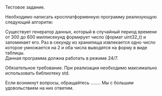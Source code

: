 Тестовое задание.

Необходимо написать кросплатформенную программу реализующую следующий алгоритм:

Существует генератор данных, который в случайный период времени от 300 до 600 миллисекунд формирует число (формат uint32_t) и запоминает его. Раз в секунду из  хранилища извлекается одно число которое умножается на 2 и оба числа выводятся на форму в виде таблицы.  
Данная программа должна работать в режиме 24/7. 

Обязательное требование. 
При реализации необходимо максимально использовать библиотеку std.

Если возникнут вопросы, обращайтесь ……..  Мы с большим удовольствием на них ответим.
